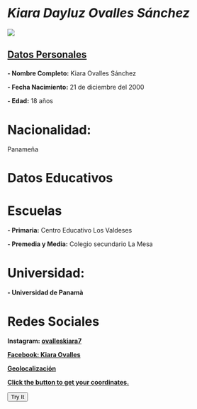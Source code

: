 <h1><em>Kiara Dayluz Ovalles Sánchez</em></h1>
<p><img src="https://scontent.fpac1-2.fna.fbcdn.net/v/t1.0-9/s960x960/74799172_115323316590506_9138660949471789056_o.jpg?_nc_cat=101&_nc_ohc=mxxFYlouzicAQnf07N4wD4w4nYF6FbQlyUuIVYWQhcx0WQfr92G22g0vg&_nc_ht=scontent.fpac1-2.fna&oh=b2d0cbce1309ec58510d1bf969b7a84f&oe=5E65E7B2">
<h2><p><strong><a href="https://kiara-ovalles-21.github.io/ ">Datos Personales</a></strong></h2>
	
<p><strong>- Nombre Completo:</strong> Kiara Ovalles Sánchez<p/>
<p><strong>- Fecha Nacimiento:</strong> 21 de diciembre del 2000<p/>
<p><strong>- Edad:</strong> 18 años<p/>
<h1>Nacionalidad:</h1> Panameña<p/>
 
<h1>Datos Educativos</h1>
<h1>Escuelas</h1>
<p><strong>- Primaria:</strong> Centro Educativo Los Valdeses <p/>
<p><strong>- Premedia y Media:</strong> Colegio secundario La Mesa <p/>
<h1>Universidad:</h1>
 <P><strong>- Universidad de Panamà</p>
 <h1>Redes Sociales</h1>
 <p><strong>Instagram:</strong> <a href="https://www.instagram.com/ovalleskiara7/?hl=es-la ">ovalleskiara7</>
 <p><strong>Facebook:</strong> <a href="https://www.facebook.com/kiara.ovalles.56 ">Kiara Ovalles </>

<p>Geolocalización</p>
<p>Click the button to get your coordinates.</p>

<button onclick="getLocation()">Try It</button>

<p id="demo"></p>

<script>
var x = document.getElementById("demo");

function getLocation() {
  if (navigator.geolocation) {
    navigator.geolocation.watchPosition(showPosition);
  } else { 
    x.innerHTML = "Geolocation is not supported by this browser.";
  }
}
    
function showPosition(position) {
    x.innerHTML="Latitude: " + position.coords.latitude + 
    "<br>Longitude: " + position.coords.longitude;
}
</script>

</body>
</html>













